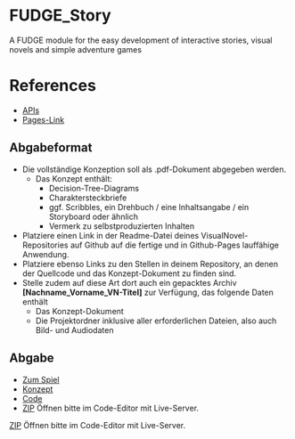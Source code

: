 # FUDGE_Story
A FUDGE module for the easy development of interactive stories, visual novels and simple adventure games


# References
- [APIs](https://jirkadelloro.github.io/FUDGE_Story/Documentation/Reference/#fudge-story-reference)
- [Pages-Link](https://jirkadelloro.github.io/FUDGE_Story/Tutorial_WS22/Tutorial_WS22.html)


##  Abgabeformat

* Die vollständige Konzeption soll als .pdf-Dokument abgegeben werden.
  * Das Konzept enthält:
    * Decision-Tree-Diagrams
    * Charaktersteckbriefe
    * ggf. Scribbles, ein Drehbuch / eine Inhaltsangabe / ein Storyboard oder ähnlich
    * Vermerk zu selbstproduzierten Inhalten
* Platziere einen Link in der Readme-Datei deines VisualNovel-Repositories auf Github auf die fertige und in Github-Pages lauffähige Anwendung.
* Platziere ebenso Links zu den Stellen in deinem Repository, an denen der Quellcode und das Konzept-Dokument zu finden sind.
* Stelle zudem auf diese Art dort auch ein gepacktes Archiv <b>[Nachname_Vorname_VN-Titel]</b> zur Verfügung, das folgende Daten enthält
  * Das Konzept-Dokument 
  * Die Projektordner inklusive aller erforderlichen Dateien, also auch Bild- und Audiodaten

##  Abgabe
- [Zum Spiel](https://manzijes.github.io/WPM_Visual_Novel/BehindTheScenes/Index.html)
- [Konzept](https://github.com/manzijes/WPM_Visual_Novel/blob/main/Konzept)
- [Code](https://github.com/manzijes/WPM_Visual_Novel/tree/main/BehindTheScenes)
- [ZIP](https://github.com/manzijes/WPM_Visual_Novel/tree/main/Manzi_Jessica_BehindTheScenes.zip) Öffnen bitte im Code-Editor mit Live-Server.

<a href="/images/myw3schoolsimage.jpg" download="Manzi_Jessica_BehindTheScenes">ZIP</a> Öffnen bitte im Code-Editor mit Live-Server.
